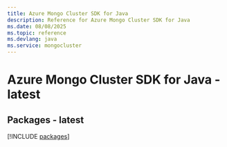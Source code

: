 ```yaml
---
title: Azure Mongo Cluster SDK for Java
description: Reference for Azure Mongo Cluster SDK for Java
ms.date: 08/08/2025
ms.topic: reference
ms.devlang: java
ms.service: mongocluster
---
```

# Azure Mongo Cluster SDK for Java - latest
## Packages - latest
[!INCLUDE [packages](mongo-cluster-index.md)]
